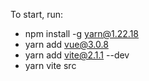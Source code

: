 To start, run:
- npm install -g yarn@1.22.18
- yarn add vue@3.0.8
- yarn add vite@2.1.1 --dev
- yarn vite src